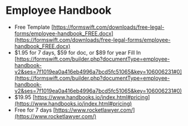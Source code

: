  # Employee Handbook

- Free Template
[https://formswift.com/downloads/free-legal-forms/employee-handbook_FREE.docx](https://formswift.com/downloads/free-legal-forms/employee-handbook_FREE.docx)
- $1.95 for 7 days, $59 for doc, or $89 for year 
Fill In [https://formswift.com/builder.php?documentType=employee-handbook-v2&ses=7f1019ea0a416eb4996a7bcd5fc51065&key=106006231#0](https://formswift.com/builder.php?documentType=employee-handbook-v2&ses=7f1019ea0a416eb4996a7bcd5fc51065&key=106006231#0)
- $19.95 [https://www.handbooks.io/index.html#pricing](https://www.handbooks.io/index.html#pricing)
- Free for 7 days
[https://www.rocketlawyer.com/](https://www.rocketlawyer.com/)
<!--stackedit_data:
eyJoaXN0b3J5IjpbOTEyMzgyNDIzLC0xNDU3MzcwNjY2LC02ND
I1OTQ5MjMsLTEwNjkxMjE1NDUsLTU0NjYxOTQwMSw4MDk4MDA4
MDNdfQ==
-->